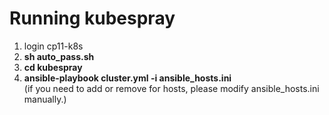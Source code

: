 # Running kubespray 
1. login cp11-k8s
2. **sh auto_pass.sh**
3. **cd kubespray**
3. **ansible-playbook cluster.yml -i ansible_hosts.ini** </br>
   (if you need to add or remove for hosts, please modify ansible_hosts.ini manually.)
